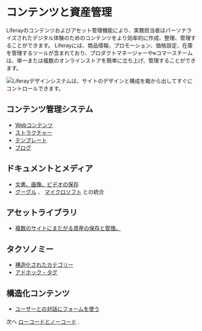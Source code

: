 # コンテンツと資産管理

Liferayのコンテンツおよびアセット管理機能により、実務担当者はパーソナライズされたデジタル体験のためのコンテンツをより効率的に作成、整理、管理することができます。 Liferayには、商品情報、プロモーション、価格設定、在庫を管理するツールが含まれており、プロダクトマネージャーやeコマースチームは、単一または複数のオンラインストアを簡単に立ち上げ、管理することができます。

![Liferayデザインシステムは、サイトのデザインと構成を箱から出してすぐにコントロールできます。](./content-and-asset-management/images/01.png)

## コンテンツ管理システム

* [Webコンテンツ](https://learn.liferay.com/w/dxp/content-authoring-and-management/web-content)
* [ストラクチャー](https://learn.liferay.com/w/dxp/content-authoring-and-management/web-content/web-content-structures)
* [テンプレート](https://learn.liferay.com/w/dxp/content-authoring-and-management/web-content/web-content-templates)
* [ブログ](https://learn.liferay.com/w/dxp/content-authoring-and-management/blogs)

## ドキュメントとメディア

* [文書、画像、ビデオの保存](https://learn.liferay.com/w/dxp/content-authoring-and-management/documents-and-media)
* [グーグル](https://learn.liferay.com/w/dxp/content-authoring-and-management/documents-and-media/devops/google-drive-integration) 、 [マイクロソフト](https://learn.liferay.com/w/dxp/content-authoring-and-management/documents-and-media/devops/sharepoint-integration) との統合

## アセットライブラリ

* [複数のサイトにまたがる資産の保存と管理。](https://learn.liferay.com/w/dxp/content-authoring-and-management/asset-libraries/asset-libraries-overview)

## タクソノミー

* [構造化されたカテゴリー](https://learn.liferay.com/w/dxp/content-authoring-and-management/tags-and-categories/organizing-content-with-categories-and-tags)
* [アドホック・タグ](https://learn.liferay.com/w/dxp/content-authoring-and-management/tags-and-categories/tagging-content-and-managing-tags)

## 構造化コンテンツ

* [ユーザーとの対話にフォームを使う](https://learn.liferay.com/w/dxp/process-automation/forms/introduction-to-forms)

次へ [ローコードとノーコード](./low-code-no-code-application-building.md) .
